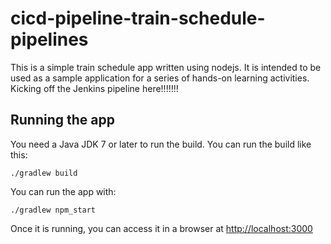 # cicd-pipeline-train-schedule-pipelines

This is a simple train schedule app written using nodejs. It is intended to be used as a sample application for a series of hands-on learning activities.
Kicking off the Jenkins pipeline here!!!!!!!
## Running the app

You need a Java JDK 7 or later to run the build. You can run the build like this:

    ./gradlew build

You can run the app with:

    ./gradlew npm_start

Once it is running, you can access it in a browser at [http://localhost:3000](http://localhost:3000)
